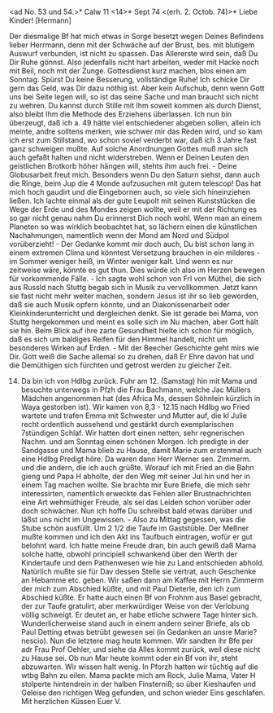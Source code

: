 <ad No. 53 und 54.>* Calw 11 <14>* Sept 74
 <(erh. 2. Octob. 74)>*
Liebe Kinder! [Hermann]

Der diesmalige Bf hat mich etwas in Sorge besetzt wegen Deines Befindens lieber Herrmann, denn mit der Schwäche auf der Brust, bes. mit blutigem Auswurf verbunden, ist nicht zu spassen. Das Allererste wird sein, daß Du Dir Ruhe gönnst. Also jedenfalls nicht hart arbeiten, weder mit Hacke noch mit Beil, noch mit der Zunge. Gottesdienst kurz machen, blos einen am Sonntag. Spürst Du keine Besserung, vollständige Ruhe! Ich schicke Dir gern das Geld, was Dir dazu nöthig ist. Aber kein Aufschub, denn wenn Gott uns bei Seite legen will, so ist das seine Sache und man braucht sich nicht zu wehren. Du kannst durch Stille mit Ihm soweit kommen als durch Dienst, also bleibt Ihm die Methode des Erziehens überlassen. Ich nun bin überzeugt, daß ich a. 49 hätte viel entschiedener abgeben sollen, allein ich meinte, andre solltens merken, wie schwer mir das Reden wird, und so kam ich erst zum Stillstand, wo schon soviel verderbt war, daß ich 3 Jahre fast ganz schweigen mußte. Auf solche Anordnungen Gottes muß man sich auch gefaßt halten und nicht widerstreben. Wenn er Deinen Leuten den geistlichen Brotkorb höher hängen will, stehts ihm auch frei. - Deine Globusarbeit freut mich. Besonders wenn Du den Saturn siehst, dann auch die Ringe, beim Jup die 4 Monde aufzusuchen mit gutem telescop! Das hat mich hoch gaudirt und die Eingebornen auch, so viele sich hineinziehen ließen. Ich lachte einmal als der gute Leupolt mit seinen Kunststücken die Wege der Erde und des Mondes zeigen wollte, weil er mit der Richtung es so gar nicht genau nahm Du erinnerst Dich noch wohl. Wenn man an einem Planeten so was wirklich beobachtet hat, so lächern einen die künstlichen Nachahmungen, namentlich wenn der Mond am Nord und Südpol vorüberzieht! - Der Gedanke kommt mir doch auch, Du bist schon lang in einem extremen Clima und könntest Versetzung brauchen in ein milderes - im Sommer weniger heiß, im Winter weniger kalt. Und wenn es nur zeitweise wäre, könnte es gut thun. Dies würde ich also im Herzen bewegen für vorkommende Fälle. - Ich sagte wohl schon von Frl von Müthel, die sich aus Russld nach Stuttg begab sich in Musik zu vervollkommen. Jetzt kann sie fast nicht mehr weiter machen, sondern Jesus ist ihr so lieb geworden, daß sie auch Musik opfern könnte, und an Diakonissenarbeit oder Kleinkinderunterricht und dergleichen denkt. Sie ist gerade bei Mama, von Stuttg hergekommen und meint es solle sich im Nu machen, aber Gott hält sie hin. Beim Blick auf ihre zarte Gesundheit hielte ich schon für möglich, daß es sich um baldiges Reifen für den Himmel handelt, nicht um besonderes Wirken auf Erden. - Mit der Beecher Geschichte geht mirs wie Dir. Gott weiß die Sache allemal so zu drehen, daß Er Ehre davon hat und die Demüthigen sich fürchten und getrost werden zu gleicher Zeit.

14. Da bin ich von Hdlbg zurück. Fuhr am 12. (Samstag) hin mit Mama und besuchte unterwegs in Pfzh die Frau Bachmann, welche Jac Müllers Mädchen angenommen hat (des Africa Ms, dessen Söhnlein kürzlich in Waya gestorben ist). Wir kamen von 8,3 - 12.15 nach Hdlbg wo Fried wartete und trafen Emma mit Schwester und Mutter auf, die kl Julie recht ordentlich aussehend und gestärkt durch exemplarischen 7stündigen Schlaf. Wir hatten dort einen netten, sehr regnerischen Nachm. und am Sonntag einen schönen Morgen. Ich predigte in der Sandgasse und Mama blieb zu Hause, damit Marie zum erstenmal auch eine Hdlbg Predigt höre. Da waren dann Herr Werner sen. Zimmerm. und die andern, die ich auch grüßte. Worauf ich mit Fried an die Bahn gieng und Papa H abholte, der den Weg mit seiner Jul hin und her in einem Tag machen wollte. Sie brachte mir Eure Briefe, die mich sehr interessirten, namentlich erweckte das Fehlen aller Brustnachrichten eine Art wehmüthiger Freude, als sei das Leiden schon vorüber oder doch schwächer. Nun ich hoffe Du schreibst bald etwas darüber und läßst uns nicht im Ungewissen. - Also zu Mittag gegessen, was die Stube schön ausfüllt. Um 2 1/2 die Taufe im Gaststüble. Der Meßner mußte kommen und ich den Akt ins Taufbuch eintragen, wofür er gut belohnt ward. Ich hatte meine Freude dran, bin auch gewiß daß Mama solche hatte, obwohl principiell schwankend über den Werth der Kindertaufe und dem Pathenwesen wie hie zu Land entschieden abhold. Natürlich mußte sie für Dav dessen Stelle sie vertrat, auch Geschenke an Hebamme etc. geben. Wir saßen dann am Kaffee mit Herrn Zimmerm der mich zum Abschied küßte, und mit Paul Dieterle, den ich zum Abschied küßte. Er hatte auch einen Bf von Frohnm aus Basel gebracht, der zur Taufe gratulirt, aber merkwürdiger Weise von der Verlobung völlig schweigt. Er deutet an, er habe etliche schwere Tage hinter sich. Wunderlicherweise stand auch in einem andern seiner Briefe, als ob Paul Detting etwas betrübt gewesen sei (in Gedanken an unsre Marie? nescio). Nun die letztere mag heute kommen. Wir sandten ihr Bfe per adr Frau Prof Oehler, und siehe da Alles kommt zurück, weil diese nicht zu Hause sei. Ob nun Mar heute kommt oder ein Bf von ihr, steht abzuwarten. Wir wissen halt wenig. In Pforzh hatten wir tüchtig auf die wtbg Bahn zu eilen. Mama packte mich am Rock, Julie Mama, Vater H stolperte hintendrein in der halben Finsterniß; so über Kieshaufen und Geleise den richtigen Weg gefunden, und schon wieder Eins geschlafen. Mit herzlichen Küssen
 Euer V.
